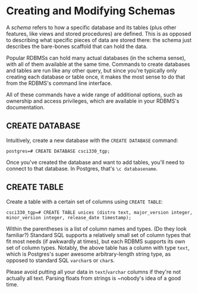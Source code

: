 Creating and Modifying Schemas
==============================

A *schema* refers to how a specific database and its tables (plus other features, like views and stored procedures) are defined. This is as opposed to describing what specific pieces of data are stored there: the schema just describes the bare-bones scaffold that can hold the data.

Popular RDBMSs can hold many actual databases (in the schema sense), with all of them available at the same time. Commands to create databases and tables are run like any other query, but since you're typically only creating each database or table once, it makes the most sense to do that from the RDBMS's command line interface.

All of these commands have a wide range of additional options, such as ownership and access privileges, which are available in your RDBMS's documentation.

CREATE DATABASE
---------------

Intuitively, create a new database with the `CREATE DATABASE` command:

```
postgres=# CREATE DATABASE csci330_tgp;
```

Once you've created the database and want to add tables, you'll need to connect to that database. In Postgres, that's `\c databasename`.

CREATE TABLE
------------

Create a table with a certain set of columns using `CREATE TABLE`:

```
csci330_tgp=# CREATE TABLE unices (distro text, major_version integer, minor_version integer, release_date timestamp);
```

Within the parentheses is a list of column names and types. (Do they look familiar?) Standard SQL supports a relatively small set of column types that fit most needs (if awkwardly at times), but each RDBMS supports its own set of column types. Notably, the above table has a column with type `text`, which is Postgres's super awesome arbitrary-length string type, as opposed to standard SQL `varchar`s or `char`s.

Please avoid putting all your data in `text`/`varchar` columns if they're not actually all text. Parsing floats from strings is ~nobody's idea of a good time.
